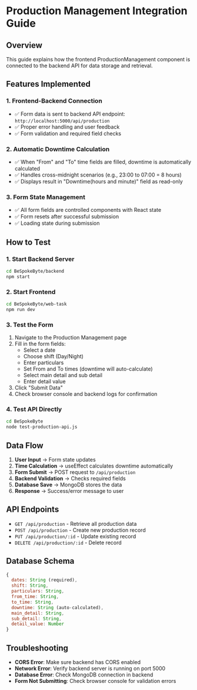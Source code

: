# Production Management Integration Guide

## Overview
This guide explains how the frontend ProductionManagement component is connected to the backend API for data storage and retrieval.

## Features Implemented

### 1. Frontend-Backend Connection
- ✅ Form data is sent to backend API endpoint: `http://localhost:5000/api/production`
- ✅ Proper error handling and user feedback
- ✅ Form validation and required field checks

### 2. Automatic Downtime Calculation
- ✅ When "From" and "To" time fields are filled, downtime is automatically calculated
- ✅ Handles cross-midnight scenarios (e.g., 23:00 to 07:00 = 8 hours)
- ✅ Displays result in "Downtime(hours and minute)" field as read-only

### 3. Form State Management
- ✅ All form fields are controlled components with React state
- ✅ Form resets after successful submission
- ✅ Loading state during submission

## How to Test

### 1. Start Backend Server
```bash
cd BeSpokeByte/backend
npm start
```

### 2. Start Frontend
```bash
cd BeSpokeByte/web-task
npm run dev
```

### 3. Test the Form
1. Navigate to the Production Management page
2. Fill in the form fields:
   - Select a date
   - Choose shift (Day/Night)
   - Enter particulars
   - Set From and To times (downtime will auto-calculate)
   - Select main detail and sub detail
   - Enter detail value
3. Click "Submit Data"
4. Check browser console and backend logs for confirmation

### 4. Test API Directly
```bash
cd BeSpokeByte
node test-production-api.js
```

## Data Flow

1. **User Input** → Form state updates
2. **Time Calculation** → useEffect calculates downtime automatically
3. **Form Submit** → POST request to `/api/production`
4. **Backend Validation** → Checks required fields
5. **Database Save** → MongoDB stores the data
6. **Response** → Success/error message to user

## API Endpoints

- `GET /api/production` - Retrieve all production data
- `POST /api/production` - Create new production record
- `PUT /api/production/:id` - Update existing record
- `DELETE /api/production/:id` - Delete record

## Database Schema

```javascript
{
  dates: String (required),
  shift: String,
  particulars: String,
  from_time: String,
  to_time: String,
  downtime: String (auto-calculated),
  main_detail: String,
  sub_detail: String,
  detail_value: Number
}
```

## Troubleshooting

- **CORS Error**: Make sure backend has CORS enabled
- **Network Error**: Verify backend server is running on port 5000
- **Database Error**: Check MongoDB connection in backend
- **Form Not Submitting**: Check browser console for validation errors

